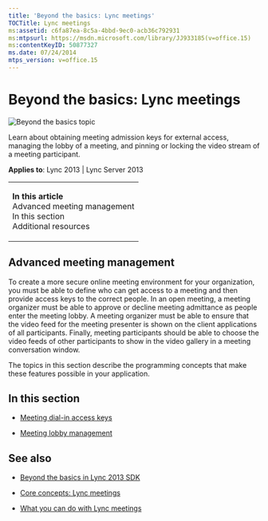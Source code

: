 ```yaml
---
title: 'Beyond the basics: Lync meetings'
TOCTitle: Lync meetings
ms:assetid: c6fa87ea-8c5a-4bbd-9ec0-acb36c792931
ms:mtpsurl: https://msdn.microsoft.com/library/JJ933185(v=office.15)
ms:contentKeyID: 50877327
ms.date: 07/24/2014
mtps_version: v=office.15
---
```


# Beyond the basics: Lync meetings

![Beyond the basics topic](images/JJ937254.mod_icon_beyondbasics_long(Office.15).png "Beyond the basics topic")

Learn about obtaining meeting admission keys for external access, managing the lobby of a meeting, and pinning or locking the video stream of a meeting participant.



**Applies to**: Lync 2013 | Lync Server 2013

<table>
<colgroup>
<col style="width: 100%" />
</colgroup>
<tbody>
<tr class="odd">
<td><p><strong>In this article</strong><br />
Advanced meeting management<br />
In this section<br />
Additional resources</p></td>
</tr>
</tbody>
</table>

## Advanced meeting management

To create a more secure online meeting environment for your organization, you must be able to define who can get access to a meeting and then provide access keys to the correct people. In an open meeting, a meeting organizer must be able to approve or decline meeting admittance as people enter the meeting lobby. A meeting organizer must be able to ensure that the video feed for the meeting presenter is shown on the client applications of all participants. Finally, meeting participants should be able to choose the video feeds of other participants to show in the video gallery in a meeting conversation window.

The topics in this section describe the programming concepts that make these features possible in your application.

## In this section

  - [Meeting dial-in access keys](meeting-dial-in-access-keys.md)

  - [Meeting lobby management](meeting-lobby-management.md)

## See also

  - [Beyond the basics in Lync 2013 SDK](beyond-the-basics-in-lync-2013-sdk.md)

  - [Core concepts: Lync meetings](core-concepts-lync-meetings.md)

  - [What you can do with Lync meetings](what-you-can-do-with-lync-meetings.md)

